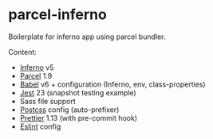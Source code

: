# parcel-inferno

Boilerplate for inferno app using parcel bundler.

Content:

- [Inferno](https://infernojs.org) v5
- [Parcel](https://parceljs.org/) 1.9
- [Babel](https://babeljs.io) v6 + configuration (Inferno, env, class-properties)
- [Jest](https://facebook.github.io/jest) 23 (snapshot testing example)
- Sass file support
- [Postcss](https://postcss.org/) config (auto-prefixer)
- [Prettier](https://prettier.io/) 1.13 (with pre-commit hook)
- [Eslint](https://eslint.org) config
